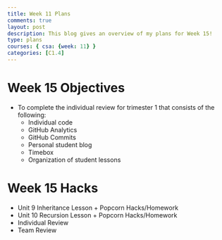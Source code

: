 ```yaml
---
title: Week 11 Plans
comments: true
layout: post
description: This blog gives an overview of my plans for Week 15!
type: plans
courses: { csa: {week: 11} }
categories: [C1.4]
---
```


# Week 15 Objectives

- To complete the individual review for trimester 1 that consists of the following:
    - Individual code
    - GitHub Analytics
    - GitHub Commits
    - Personal student blog
    - Timebox
    - Organization of student lessons

# Week 15 Hacks

- Unit 9 Inheritance Lesson + Popcorn Hacks/Homework
- Unit 10 Recursion Lesson + Popcorn Hacks/Homework
- Individual Review
- Team Review
